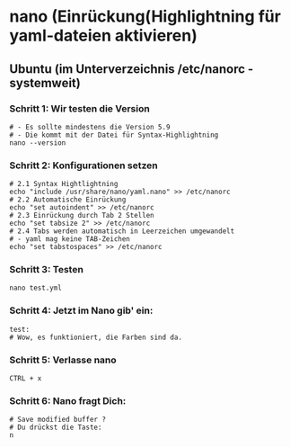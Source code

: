 #  nano (Einrückung(Highlightning für yaml-dateien aktivieren)

## Ubuntu (im Unterverzeichnis /etc/nanorc - systemweit) 

### Schritt 1: Wir testen die Version

```
# - Es sollte mindestens die Version 5.9
# - Die kommt mit der Datei für Syntax-Highlightning
nano --version
```

### Schritt 2: Konfigurationen setzen 

```
# 2.1 Syntax Hightlightning 
echo "include /usr/share/nano/yaml.nano" >> /etc/nanorc 
# 2.2 Automatische Einrückung 
echo "set autoindent" >> /etc/nanorc
# 2.3 Einrückung durch Tab 2 Stellen 
echo "set tabsize 2" >> /etc/nanorc
# 2.4 Tabs werden automatisch in Leerzeichen umgewandelt
# - yaml mag keine TAB-Zeichen
echo "set tabstospaces" >> /etc/nanorc 
```

### Schritt 3: Testen 

```
nano test.yml 
```

### Schritt 4: Jetzt im Nano gib' ein:

```
test:
# Wow, es funktioniert, die Farben sind da.
```

### Schritt 5: Verlasse nano 

```
CTRL + x
```

### Schritt 6: Nano fragt Dich:

```
# Save modified buffer ?
# Du drückst die Taste:
n 
```
